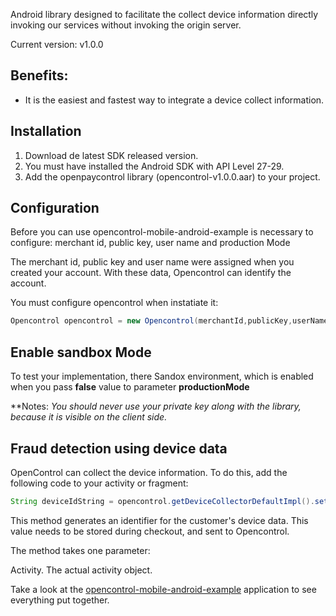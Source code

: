 Android library designed to facilitate the collect device information directly invoking our services without invoking the origin server.

Current version: v1.0.0

## Benefits:
- It is the easiest and fastest way to integrate a device collect information.
## Installation
1. Download de latest SDK released version.
2. You must have installed the Android SDK with API Level 27-29.
3. Add the openpaycontrol library (opencontrol-v1.0.0.aar) to your project.
## Configuration
Before you can use opencontrol-mobile-android-example is necessary to configure: merchant id, public key, user name and production Mode

The merchant id, public key and user name were assigned when you created your account. With these data, Opencontrol can identify the account.

You must configure opencontrol when instatiate it:
```java
Opencontrol opencontrol = new Opencontrol(merchantId,publicKey,userName,productionMode);
```
## Enable sandbox Mode
To test your implementation, there Sandox environment, which is enabled when you pass **false** value to parameter **productionMode**

**Notes: _You should never use your private key along with the library, because it is visible on the client side._

## Fraud detection using device data

OpenControl can collect the device information. To do this, add the following code to your activity or fragment:

```java
String deviceIdString = opencontrol.getDeviceCollectorDefaultImpl().setup(activity);
```

This method generates an identifier for the customer's device data. This value needs to be stored during checkout, and sent to Opencontrol.

The method takes one parameter:

Activity. The actual activity object.

Take a look at the [opencontrol-mobile-android-example](https://github.com/opencontrol-develop/opencontrol-mobile-android-example) application to see everything put together.
